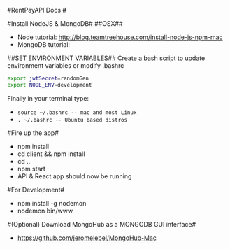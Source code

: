 #RentPayAPI Docs #

#Install NodeJS & MongoDB#
##OSX##
* Node tutorial: http://blog.teamtreehouse.com/install-node-js-npm-mac
* MongoDB tutorial: 

##SET ENVIRONMENT VARIABLES##
Create a bash script to update environment variables or modify .bashrc

```bash
export jwtSecret=randomGen
export NODE_ENV=development
```

Finally in your terminal type:

* `source ~/.bashrc -- mac and most Linux`
* `. ~/.bashrc -- Ubuntu based distros`

#Fire up the app#
* npm install
* cd client && npm install
* cd .. 
* npm start
* API & React app should now be running

#For Development#
* npm install -g nodemon
* nodemon bin/www 

#(Optional) Download MongoHub as a MONGODB GUI interface#
* https://github.com/jeromelebel/MongoHub-Mac
